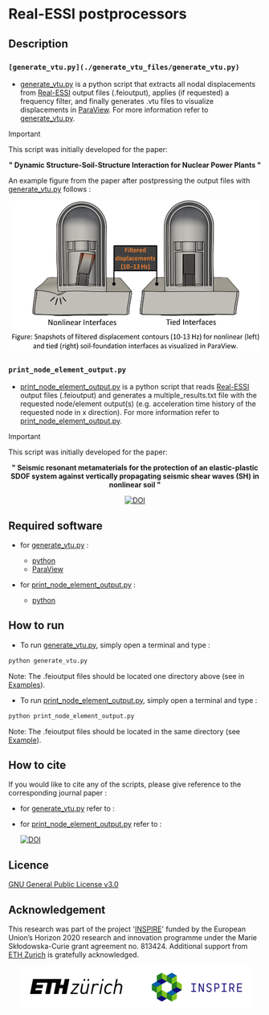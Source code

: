# Real-ESSI postprocessors


## Description

### ``` [generate_vtu.py](./generate_vtu_files/generate_vtu.py) ```

- [generate_vtu.py](./generate_vtu_files/generate_vtu.py) is a python script that extracts all nodal displacements from [Real-ESSI](http://real-essi.info/) output files (.feioutput), applies (if requested) a frequency filter, and finally generates .vtu files to visualize displacements in [ParaView](https://www.paraview.org/). For more information refer to [generate_vtu.py](./generate_vtu_files/generate_vtu.py).

>[!IMPORTANT]
>This script was initially developed for the paper: 

<p align="center">
<strong>" Dynamic Structure-Soil-Structure Interaction for Nuclear Power Plants "</strong>
</p>

An example figure from the paper after postpressing the output files with [generate_vtu.py](./generate_vtu_files/generate_vtu.py) follows :

<p align="center">
  <img src="https://github.com/ConstantinosKanellopoulos/images_for_my_repo/blob/master/NPP_reactor_tied_and_nonlinear_interfaces_filtered.png" width="500" height="300" >
</p>

<!-- <p align="center">
<strong>Figure: Snapshots of filtered displacement contours (10-13 Hz) for nonlinear (left) and tied (right) soil-NPP reactor building interfaces.</strong>
</p> -->



### ``` print_node_element_output.py ```

- [print_node_element_output.py](print_node-or-element_outputs/print_node_element_output.py) is a python script that reads [Real-ESSI](http://real-essi.info/) output files (.feioutput) and generates a multiple_results.txt file with the requested node/element output(s) (e.g. acceleration time history of the requested node in x direction). For more information refer to [print_node_element_output.py](print_node-or-element_outputs/print_node_element_output.py).

>[!IMPORTANT]
>This script was initially developed for the paper: 

<!-- <p align="center">
  <strong><a href="https://doi.org/10.1016/j.soildyn.2022.107366">Seismic resonant metamaterials for the protection of an elastic-plastic SDOF system against vertically propagating seismic shear waves (SH) in nonlinear soil</a></strong>
</p> -->

<p align="center">
  <strong>" Seismic resonant metamaterials for the protection of an elastic-plastic SDOF system against vertically propagating seismic shear waves (SH) in nonlinear soil "</strong>
</p>

<p align="center">
  <a href="https://doi.org/10.1016/j.soildyn.2022.107366">
    <img src="https://img.shields.io/badge/DOI-10.1016%2Fj.soildyn.2022.107366-%23ff0066" alt="DOI">
  </a>
</p>



## Required software

- for [generate_vtu.py](./generate_vtu_files/generate_vtu.py) :
  - [python](https://www.python.org/)
  - [ParaView](https://www.paraview.org/)

- for [print_node_element_output.py](print_node-or-element_outputs/print_node_element_output.py) :
  - [python](https://www.python.org/)



## How to run

- To run [generate_vtu.py](./generate_vtu_files/generate_vtu.py), simply open a terminal and type :

```bash
python generate_vtu.py
```
Note: The .feioutput files should be located one directory above (see in [Examples](./generate_vtu_files/Examples)).

- To run [print_node_element_output.py](print_node-or-element_outputs/print_node_element_output.py), simply open a terminal and type :

```bash
python print_node_element_output.py
```
Note: The .feioutput files should be located in the same directory (see [Example](./print_node-or-element_outputs/Example)).



## How to cite

If you would like to cite any of the scripts, please give reference to the corresponding journal paper :

- for [generate_vtu.py](./generate_vtu_files/generate_vtu.py) refer to :

- for [print_node_element_output.py](print_node-or-element_outputs/print_node_element_output.py) refer to : 

    [![DOI](https://img.shields.io/badge/DOI-10.1016%2Fj.soildyn.2022.107366-%23ff0066)](https://doi.org/10.1016/j.soildyn.2022.107366)



## Licence

[GNU General Public License v3.0](./COPYING)



## Acknowledgement

This research was part of the project '[INSPIRE](https://itn-inspire.eu/)' funded by the European Union’s Horizon 2020 research and innovation programme under the Marie Skłodowska-Curie grant agreement no. 813424. Additional support from [ETH Zurich](https://ethz.ch/en.html) is gratefully acknowledged.

<!-- <img align="center" src="https://github.com/ConstantinosKanellopoulos/images_for_my_repo/blob/master/logos.png"> -->

<p align="center">
  <img src="https://github.com/ConstantinosKanellopoulos/images_for_my_repo/blob/master/logos.png">
</p>



